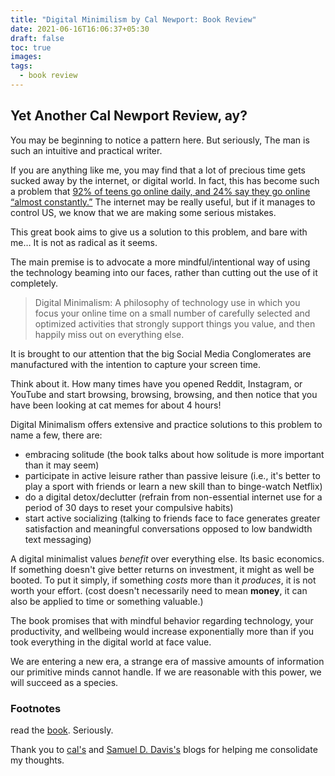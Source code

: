 ```yaml
---
title: "Digital Minimilism by Cal Newport: Book Review"
date: 2021-06-16T16:06:37+05:30
draft: false
toc: true
images:
tags: 
  - book review
---
```




## Yet Another Cal Newport Review, ay?
You may be beginning to notice a pattern here. But seriously, The man is such an intuitive and practical writer.

If you are anything like me, you may find that a lot of precious time gets sucked away by the internet, or digital world. In fact, this has become such a problem that [92% of teens go online daily, and 24% say they go online “almost constantly.”](https://www.pewresearch.org/internet/2015/04/09/teens-social-media-technology-2015/)
The internet may be really useful, but if it manages to control US, we know that we are making some serious mistakes. 

This great book aims to give us a solution to this problem, and bare with me… It is not as radical as it seems.

The main premise is to advocate a more mindful/intentional way of using the technology beaming into our faces, rather than cutting out the use of it completely.

> Digital Minimalism: A philosophy of technology use in which you focus your online time on a small number of carefully selected and optimized activities that strongly support things you value, and then happily miss out on everything else.

It is brought to our attention that the big Social Media Conglomerates are manufactured with the intention to capture your screen time. 

Think about it. How many times have you opened Reddit, Instagram, or YouTube and start browsing, browsing, browsing, and then notice that you have been looking at cat memes for about 4 hours!

Digital Minimalism offers extensive and practice solutions to this problem
to name a few, there are:
- embracing solitude (the book talks about how solitude is more important than it may seem)
- participate in active leisure rather than passive leisure (i.e., it's better to play a sport with friends or learn a new skill than to binge-watch Netflix)
- do a digital detox/declutter (refrain from non-essential internet use for a period of 30 days to reset your compulsive habits)
- start active socializing (talking to friends face to face generates greater satisfaction and meaningful conversations opposed to low bandwidth text messaging)


A digital minimalist values *benefit* over everything else. Its basic economics. If something doesn't give better returns on investment, it might as well be booted.
To put it simply, if something *costs* more than it *produces*, it is not worth your effort.
(cost doesn't necessarily need to mean **money**, it can also be applied to time or something valuable.)

The book promises that with mindful behavior regarding technology, your productivity, and wellbeing would increase exponentially more than if you took everything in the digital world at face value.

We are entering a new era, a strange era of massive amounts of information our primitive minds cannot handle.
If we are reasonable with this power, we will succeed as a species.


### Footnotes

read the [book](https://www.amazon.com/Digital-Minimalism-Choosing-Focused-Noisy/dp/0525536515). Seriously.

Thank you to [cal's](https://www.calnewport.com/blog/) and [Samuel D. Davis's](https://www.samuelthomasdavies.com/book-summaries/business/digital-minimalism/) blogs for helping me consolidate my thoughts.